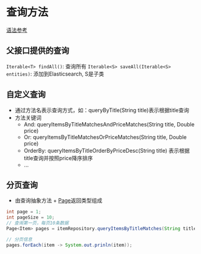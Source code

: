 # 查询方法

[语法参考](SpringData_Query_Method.md)

## 父接口提供的查询

`Iterable<T> findAll()`: 查询所有
`Iterable<S> saveAll(Iterable<S> entities)`: 添加到Elasticsearch, S是子类

## 自定义查询

- 通过方法名表示查询方式，如：queryByTitle(String title)表示根据title查询
- 方法关键词
  - And: queryItemsByTitleMatchesAndPriceMatches(String title, Double price)
  - Or: queryItemsByTitleMatchesOrPriceMatches(String title, Double price)
  - OrderBy: queryItemsByTitleOrderByPriceDesc(String title) 表示根据title查询并按照price降序排序
  - ...

## 分页查询

- 由查询抽象方法 + [Page<T>](SpringData_API.md#Page)返回类型组成

```java
int page = 1;
int pageSize = 10;
// 查询第一页，每页10条数据
Page<Item> pages = itemRepository.queryItemsByTitleMatches(String title, PageRequest.of(page, pageSize));

// 分页信息
pages.forEach(item -> System.out.prinln(item));
```

